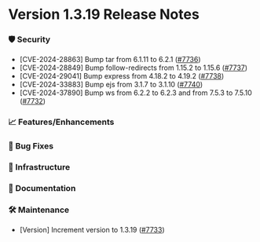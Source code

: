 # Version 1.3.19 Release Notes

### 🛡 Security

- [CVE-2024-28863] Bump tar from 6.1.11 to 6.2.1 ([#7736](https://github.com/opensearch-project/OpenSearch-Dashboards/pull/7736))
- [CVE-2024-28849] Bump follow-redirects from 1.15.2 to 1.15.6 ([#7737](https://github.com/opensearch-project/OpenSearch-Dashboards/pull/7737))
- [CVE-2024-29041] Bump express from 4.18.2 to 4.19.2 ([#7738](https://github.com/opensearch-project/OpenSearch-Dashboards/pull/7738))
- [CVE-2024-33883] Bump ejs from 3.1.7 to 3.1.10 ([#7740](https://github.com/opensearch-project/OpenSearch-Dashboards/pull/7740))
- [CVE-2024-37890] Bump ws from 6.2.2 to 6.2.3 and from 7.5.3 to 7.5.10 ([#7732](https://github.com/opensearch-project/OpenSearch-Dashboards/pull/7732))

### 📈 Features/Enhancements

### 🐛 Bug Fixes

### 🚞 Infrastructure

### 📝 Documentation

### 🛠  Maintenance

- [Version] Increment version to 1.3.19 ([#7733](https://github.com/opensearch-project/OpenSearch-Dashboards/pull/7733))
